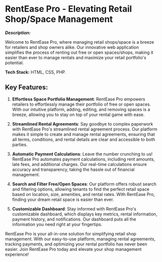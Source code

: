 # RentEase Pro - Elevating Retail Shop/Space Management

***Description:***

Welcome to RentEase Pro, where managing retail shops/space is a breeze for retailers and shop owners alike. Our innovative web application simplifies the process of renting out free or open spaces/shops, making it easier than ever to manage rentals and maximize your retail portfolio's potential.

**Tech Stack:** HTML, CSS, PHP.


## Key Features:

1. **Effortless Space Portfolio Management**: RentEase Pro empowers retailers to effortlessly manage their portfolio of free or open spaces. With our intuitive platform, adding, editing, and removing spaces is a breeze, allowing you to stay on top of your rental game with ease.

2. **Streamlined Rental Agreements**: Say goodbye to complex paperwork with RentEase Pro's streamlined rental agreement process. Our platform makes it simple to create and manage rental agreements, ensuring that all terms, conditions, and rental details are clear and accessible to both parties.

3. **Automatic Payment Calculations**: Leave the number crunching to us! RentEase Pro automates payment calculations, including rent amounts, late fees, and additional charges. Our real-time calculations ensure accuracy and transparency, taking the hassle out of financial management.

4. **Search and Filter Free/Open Spaces**: Our platform offers robust search and filtering options, allowing tenants to find the perfect retail space based on location, size, amenities, and rental rates. With RentEase Pro, finding your dream retail space is easier than ever.

5. **Customizable Dashboard**: Stay informed with RentEase Pro's customizable dashboard, which displays key metrics, rental information, payment history, and notifications. Our dashboard puts all the information you need right at your fingertips.


RentEase Pro is your all-in-one solution for simplifying retail shop management. With our easy-to-use platform, managing rental agreements, tracking payments, and optimizing your rental portfolio has never been easier. Join RentEase Pro today and elevate your shop management experience!
